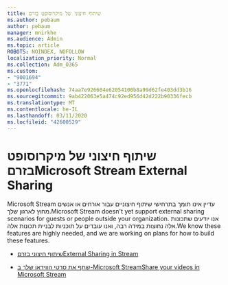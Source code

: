 ```yaml
---
title: שיתוף חיצוני של מיקרוסופט בזרם
ms.author: pebaum
author: pebaum
manager: mnirkhe
ms.audience: Admin
ms.topic: article
ROBOTS: NOINDEX, NOFOLLOW
localization_priority: Normal
ms.collection: Adm_O365
ms.custom:
- "9001694"
- "3771"
ms.openlocfilehash: 74aa7e926604e62054100b8a99d62fe403dd3b16
ms.sourcegitcommit: 9ab422063e5a474c92ed956d42d222b90336fecb
ms.translationtype: MT
ms.contentlocale: he-IL
ms.lasthandoff: 03/11/2020
ms.locfileid: "42600529"
---
```

# <a name="microsoft-stream-external-sharing"></a><span data-ttu-id="4f9e4-102">שיתוף חיצוני של מיקרוסופט בזרם</span><span class="sxs-lookup"><span data-stu-id="4f9e4-102">Microsoft Stream External Sharing</span></span>

<span data-ttu-id="4f9e4-103">Microsoft Stream עדיין אינו תומך בתרחישי שיתוף חיצוניים עבור אורחים או אנשים מחוץ לארגון שלך.</span><span class="sxs-lookup"><span data-stu-id="4f9e4-103">Microsoft Stream doesn't yet support external sharing scenarios for guests or people outside your organization.</span></span> <span data-ttu-id="4f9e4-104">אנו יודעים שתכונות אלה נחוצות במידה רבה, ואנו עובדים על תוכניות לבניית תכונות אלה.</span><span class="sxs-lookup"><span data-stu-id="4f9e4-104">We know these features are highly needed, and we are working on plans for how to build these features.</span></span>

- [<span data-ttu-id="4f9e4-105">שיתוף חיצוני בזרם</span><span class="sxs-lookup"><span data-stu-id="4f9e4-105">External Sharing in Stream</span></span>](https://docs.microsoft.com/stream/portal-share-video#external-sharing)

- [<span data-ttu-id="4f9e4-106">שתף את סרטי הווידאו שלך ב-Microsoft Stream</span><span class="sxs-lookup"><span data-stu-id="4f9e4-106">Share your videos in Microsoft Stream</span></span>](https://docs.microsoft.com/stream/portal-share-video)

